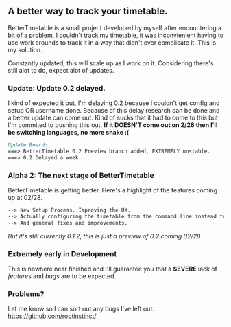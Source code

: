 ## A better way to track your timetable.

BetterTimetable is a small project developed by myself after encountering a bit of a problem, I couldn't track my timetable, it was inconvienient having to use work arounds to track it in a way that didn't over complicate it. This is my solution.

Constantly updated, this will scale up as I work on it. Considering there's still alot to do, expect alot of updates.

### Update: Update 0.2 delayed.
I kind of expected it but, I'm delaying 0.2 because I couldn't get config and setup OR username done.
Because of this delay research can be done and a better update can come out. Kind of sucks that it had to come to this but I'm commited to pushing this out. **If it DOESN'T come out on 2/28 then I'll be switching languages, no more snake :(**
```markdown
Update Board:
===> BetterTimetable 0.2 Preview branch added, EXTREMELY unstable.
===> 0.2 Delayed a week.
```
### Alpha 2: The next stage of BetterTimetable

BetterTimetable is getting better. Here's a highlight of the features coming up at 02/28.
```markdown
--> New Setup Process. Improving the UX.
--> Actually configuring the timetable from the command line instead from the code itself.
--> And general fixes and improvements.
```

*But it's still currently 0.1.2, this is just a preview of 0.2 coming 02/28*

### Extremely early in Development

This is nowhere near finished and I'll guarantee you that a **SEVERE** lack of *features* and *bugs* are to be expected.

### Problems?
Let me know so I can sort out any bugs I've left out. https://github.com/rootinstinct/
